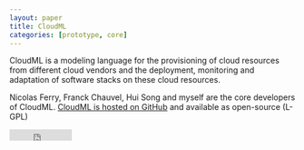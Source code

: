 ```yaml
---
layout: paper
title: CloudML
categories: [prototype, core]
---
```


CloudML is a modeling language for the provisioning of cloud resources from different cloud vendors and the deployment, monitoring and adaptation of software stacks on these cloud resources.

Nicolas Ferry, Franck Chauvel, Hui Song and myself are the core developers of CloudML. [CloudML is hosted on GitHub](https://github.com/SINTEF-9012/cloudml) and available as open-source (L-GPL)

<iframe src="http://ghbtns.com/github-btn.html?user=SINTEF&#45;9012&amp;repo=cloudml&amp;type=watch&amp;count=true" allowtransparency="true" frameborder="0" scrolling="0" width="110" height="20"></iframe>